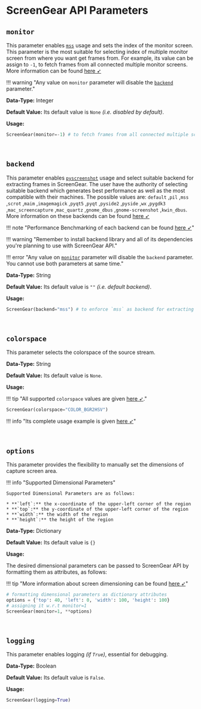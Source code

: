 <!--
===============================================
vidgear library source-code is deployed under the Apache 2.0 License:

Copyright (c) 2019-2020 Abhishek Thakur(@abhiTronix) <abhi.una12@gmail.com>

Licensed under the Apache License, Version 2.0 (the "License");
you may not use this file except in compliance with the License.
You may obtain a copy of the License at

   http://www.apache.org/licenses/LICENSE-2.0

Unless required by applicable law or agreed to in writing, software
distributed under the License is distributed on an "AS IS" BASIS,
WITHOUT WARRANTIES OR CONDITIONS OF ANY KIND, either express or implied.
See the License for the specific language governing permissions and
limitations under the License.
===============================================
-->

# ScreenGear API Parameters 

## **`monitor`**

This parameter enables [`mss`](https://github.com/BoboTiG/python-mss) usage and sets the index of the monitor screen. This parameter is the most suitable for selecting index of multiple monitor screen from where you want get frames from. For example, its value can be assign to `-1`, to fetch frames from all connected multiple monitor screens. More information can be found [here ➶](https://python-mss.readthedocs.io/examples.html#a-screen-shot-to-grab-them-all)

!!! warning "Any value on `monitor` parameter  will disable the [`backend`](#backend) parameter."

**Data-Type:** Integer

**Default Value:** Its default value is `None` _(i.e. disabled by default)_.

**Usage:**

```python
ScreenGear(monitor=-1) # to fetch frames from all connected multiple screens
```

&nbsp;

## **`backend`**

This parameter enables [`pyscreenshot`](https://github.com/BoboTiG/python-mss) usage and select suitable backend for extracting frames in ScreenGear. The user have the authority of selecting suitable backend which generates best performance as well as the most compatible with their machines. The possible values are: `default` ,`pil` ,`mss` ,`scrot` ,`maim` ,`imagemagick` ,`pyqt5` ,`pyqt` ,`pyside2` ,`pyside` ,`wx` ,`pygdk3` ,`mac_screencapture` ,`mac_quartz` ,`gnome_dbus` ,`gnome-screenshot` ,`kwin_dbus`. More information on these backends can be found [here ➶](https://github.com/ponty/pyscreenshot)

!!! note "Performance Benchmarking of each backend can be found [here ➶](https://github.com/ponty/pyscreenshot#performance)"

!!! warning "Remember to install backend library and all of its dependencies you're planning to use with ScreenGear API."

!!! error "Any value on [`monitor`](#monitor) parameter will disable the `backend` parameter. You cannot use both parameters at same time."

**Data-Type:** String

**Default Value:** Its default value is `""` _(i.e. default backend)_.

**Usage:**

```python
ScreenGear(backend="mss") # to enforce `mss` as backend for extracting frames.
```

&nbsp;

## **`colorspace`**

This parameter selects the colorspace of the source stream. 

**Data-Type:** String

**Default Value:** Its default value is `None`. 

**Usage:**

!!! tip "All supported `colorspace` values are given [here ➶](../../../bonus/colorspace_manipulation/)."

```python
ScreenGear(colorspace="COLOR_BGR2HSV")
```

!!! info "Its complete usage example is given [here ➶](../usage/#using-screengear-with-direct-colorspace-manipulation)"

&nbsp;


## **`options`** 

This parameter provides the flexibility to manually set the dimensions of capture screen area. 

!!! info "Supported Dimensional Parameters"

	Supported Dimensional Parameters are as follows: 

	* **`left`:** the x-coordinate of the upper-left corner of the region
	* **`top`:** the y-coordinate of the upper-left corner of the region
	* **`width`:** the width of the region
	* **`height`:** the height of the region


**Data-Type:** Dictionary

**Default Value:** Its default value is `{}` 

**Usage:**

The desired dimensional parameters can be passed to ScreenGear API by formatting them as attributes, as follows:

!!! tip "More information about screen dimensioning can be found [here ➶](https://python-mss.readthedocs.io/api.html#mss.tools.mss.base.MSSMixin.monitors)"

```python
# formatting dimensional parameters as dictionary attributes
options = {'top': 40, 'left': 0, 'width': 100, 'height': 100}
# assigning it w.r.t monitor=1
ScreenGear(monitor=1, **options)
```

&nbsp;

## **`logging`**

This parameter enables logging _(if `True`)_, essential for debugging. 

**Data-Type:** Boolean

**Default Value:** Its default value is `False`.

**Usage:**

```python
ScreenGear(logging=True)
```

&nbsp;